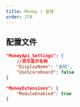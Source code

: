 ```yaml
---
title: Money | 金钱
order: 270
---
```


## 配置文件

```json
"MoneyApi_Settings": {
    //货币显示名称
    "DisplayName": "金钱",
    "UseScoreboard": false
}
```

```json
"MoneyExtensions": {
    "ModuleEnabled": true
}
```
